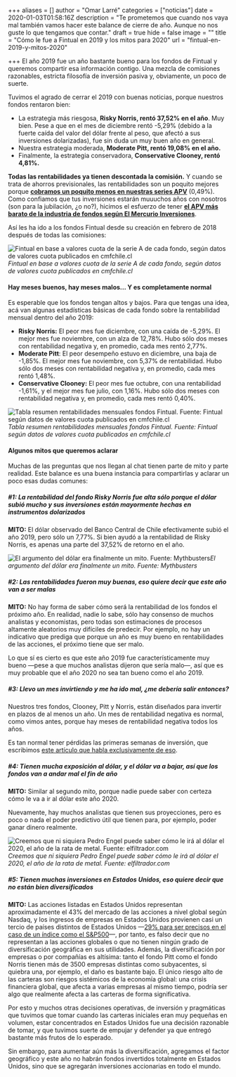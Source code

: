 +++
aliases = []
author = "Omar Larré"
categories = ["noticias"]
date = 2020-01-03T01:58:16Z
description = "Te prometemos que cuando nos vaya mal también vamos hacer este balance de cierre de año. Aunque no nos guste lo que tengamos que contar."
draft = true
hide = false
image = ""
title = "Cómo le fue a Fintual en 2019 y los mitos para 2020"
url = "fintual-en-2019-y-mitos-2020"

+++
El año 2019 fue un año bastante bueno para los fondos de Fintual y queremos compartir esa información contigo. Una mezcla de comisiones razonables, estricta filosofía de inversión pasiva y, obviamente, un poco de suerte.

Tuvimos el agrado de cerrar el 2019 con buenas noticias, porque nuestros fondos rentaron bien:

* La estrategia más riesgosa, **Risky Norris, rentó 37,52% en el año**. Muy bien. Pese a que en el mes de diciembre rentó -5,29% (debido a la fuerte caída del valor del dólar frente al peso, que afectó a sus inversiones dolarizadas), fue sin duda un muy buen año en general.
* Nuestra estrategia moderada, **Moderate Pitt, rentó 19,08% en el año.**
* Finalmente, la estrategia conservadora, **Conservative Clooney, rentó 4,81%.**

**Todas las rentabilidades ya tienen descontada la comisión.** Y cuando se trata de ahorros previsionales, las rentabilidades son un poquito mejores porque [**cobramos un poquito menos en nuestras series APV**](https://fintual.cl/apv) (0,49%). Como confiamos que tus inversiones estarán muuuchos años con nosotros (son para la jubilación, ¿o no?), hicimos el esfuerzo de tener [**el APV más barato de la industria de fondos según El Mercurio Inversiones**](https://www.elmercurio.com/Inversiones/Noticias/Analisis/2019/01/25/Nueva-serie-APV-de-fondos-mutuos-de-Fintual-es-la-mas-barata-del-mercado.aspx).

Así les ha ido a los fondos Fintual desde su creación en febrero de 2018 después de todas las comisiones:

![Fintual en base a valores cuota de la serie A de cada fondo, según datos de valores cuota publicados en cmfchile.cl](/uploads/fondosfintual.png)_Fintual en base a valores cuota de la serie A de cada fondo, según datos de valores cuota publicados en cmfchile.cl_

#### Hay meses buenos, hay meses malos… Y es completamente normal

Es esperable que los fondos tengan altos y bajos. Para que tengas una idea, acá van algunas estadísticas básicas de cada fondo sobre la rentabilidad mensual dentro del año 2019:

* **Risky Norris:** El peor mes fue diciembre, con una caída de -5,29%. El mejor mes fue noviembre, con un alza de 12,78%. Hubo sólo dos meses con rentabilidad negativa y, en promedio, cada mes rentó 2,77%.
* **Moderate Pitt**: El peor desempeño estuvo en diciembre, una baja de -1,85%. El mejor mes fue noviembre, con 5,37% de rentabilidad. Hubo sólo dos meses con rentabilidad negativa y, en promedio, cada mes rentó 1,48%.
* **Conservative Clooney:** El peor mes fue octubre, con una rentabilidad -1,61%, y el mejor mes fue julio, con 1,16%. Hubo sólo dos meses con rentabilidad negativa y, en promedio, cada mes rentó 0,40%.

![Tabla resumen rentabilidades mensuales fondos Fintual. Fuente: Fintual según datos de valores cuota publicados en cmfchile.cl](/uploads/retornosnominales.png)_Tabla resumen rentabilidades mensuales fondos Fintual. Fuente: Fintual según datos de valores cuota publicados en cmfchile.cl_

#### Algunos mitos que queremos aclarar

Muchas de las preguntas que nos llegan al chat tienen parte de mito y parte realidad. Este balance es una buena instancia para compartirlas y aclarar un poco esas dudas comunes:

##### **#1:** _La rentabilidad del fondo Risky Norris fue alta sólo porque el dólar subió mucho y sus inversiones están mayormente hechas en instrumentos dolarizados_

**MITO:** El dólar observado del Banco Central de Chile efectivamente subió el año 2019, pero sólo un 7,77%. Si bien ayudó a la rentabilidad de Risky Norris, es apenas una parte del 37,52% de retorno en el año.

![El argumento del dólar era finalmente un mito. Fuente: Mythbusters](/uploads/mythbusters.jpg)_El argumento del dólar era finalmente un mito. Fuente: Mythbusters_

##### **#2:** _Las rentabilidades fueron muy buenas, eso quiere decir que este año van a ser malas_

**MITO:** No hay forma de saber cómo será la rentabilidad de los fondos el próximo año. En realidad, nadie lo sabe, sólo hay consenso de muchos analistas y economistas, pero todas son estimaciones de procesos altamente aleatorios muy difíciles de predecir. Por ejemplo, no hay un indicativo que prediga que porque un año es muy bueno en rentabilidades de las acciones, el próximo tiene que ser malo.

Lo que sí es cierto es que este año 2019 fue característicamente muy bueno —pese a que muchos analistas dijeron que sería malo—, así que es muy probable que el año 2020 no sea tan bueno como el año 2019.

##### **#3:** _Llevo un mes invirtiendo y me ha ido mal, ¿me debería salir entonces?_

Nuestros tres fondos, Clooney, Pitt y Norris, están diseñados para invertir en plazos de al menos un año. Un mes de rentabilidad negativa es normal, como vimos antes, porque hay meses de rentabilidad negativa todos los años.

Es tan normal tener pérdidas las primeras semanas de inversión, que escribimos [este artículo que habla exclusivamente de eso](https://edu.fintual.cl/p%C3%A9rdidas-de-corto-plazo-t%C3%B3mate-unos-minutos-y-lee-esto-e222b63f3939/).

##### **#4:** _Tienen mucha exposición al dólar, y el dólar va a bajar, así que los fondos van a andar mal el fin de año_

**MITO:** Similar al segundo mito, porque nadie puede saber con certeza cómo le va a ir al dólar este año 2020.

Nuevamente, hay muchos analistas que tienen sus proyecciones, pero es poco o nada el poder predictivo útil que tienen para, por ejemplo, poder ganar dinero realmente.

![Creemos que ni siquiera Pedro Engel puede saber cómo le irá al dólar el 2020, el año de la rata de metal. Fuente: elfiltrador.com](/uploads/pedritoengel.jpg)_Creemos que ni siquiera Pedro Engel puede saber cómo le irá al dólar el 2020, el año de la rata de metal. Fuente: elfiltrador.com_

##### #5: _Tienen muchas inversiones en Estados Unidos, eso quiere decir que no están bien diversificados_

**MITO:** Las acciones listadas en Estados Unidos representan aproximadamente el 43% del mercado de las acciones a nivel global según Nasdaq, y los ingresos de empresas en Estados Unidos provienen casi un tercio de países distintos de Estados Unidos —[29% para ser precisos en el caso de un índice como el S&P500](https://www.spglobal.com/en/research-insights/articles/2019-review-recession-war-nonchalance-deficits-and-brexit-the-year-in-5-charts)—, por tanto, es falso decir que no representan a las acciones globales o que no tienen ningún grado de diversificación geográfica en sus utilidades. Además, la diversificación por empresas o por compañías es altísima: tanto el fondo Pitt como el fondo Norris tienen más de 3500 empresas distintas como subyacentes, si quiebra una, por ejemplo, el daño es bastante bajo. El único riesgo alto de las carteras son riesgos sistémicos de la economía global: una crisis financiera global, que afecta a varias empresas al mismo tiempo, podría ser algo que realmente afecta a las carteras de forma significativa.

Por esto y muchos otras decisiones operativas, de inversión y pragmáticas que tuvimos que tomar cuando las carteras iniciales eran muy pequeñas en volumen, estar concentrados en Estados Unidos fue una decisión razonable de tomar, y que tuvimos suerte de empujar y defender ya que entregó bastante más frutos de lo esperado.

Sin embargo, para aumentar aún más la diversificación, agregamos el factor geográfico y este año no habrán fondos invertidos totalmente en Estados Unidos, sino que se agregarán inversiones accionarias en todo el mundo.